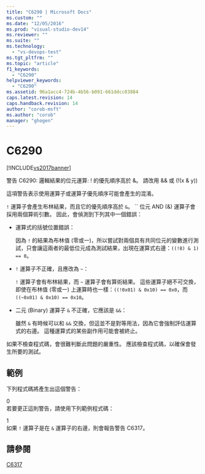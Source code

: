 ```yaml
---
title: "C6290 | Microsoft Docs"
ms.custom: ""
ms.date: "12/05/2016"
ms.prod: "visual-studio-dev14"
ms.reviewer: ""
ms.suite: ""
ms.technology: 
  - "vs-devops-test"
ms.tgt_pltfrm: ""
ms.topic: "article"
f1_keywords: 
  - "C6290"
helpviewer_keywords: 
  - "C6290"
ms.assetid: 96a1acc4-724b-4b56-b091-661ddcc03884
caps.latest.revision: 14
caps.handback.revision: 14
author: "corob-msft"
ms.author: "corob"
manager: "ghogen"
---
```

# C6290
[!INCLUDE[vs2017banner](../code-quality/includes/vs2017banner.md)]

警告 C6290: 邏輯結果的位元運算: \! 的優先順序高於 &。  請改用 && 或 \(\!\(x & y\)\)  
  
 這項警告表示使用運算子或運算子優先順序可能會產生的混淆。  
  
 `!` 運算子會產生布林結果，而且它的優先順序高於 `&`。 `` 位元 AND \(&\) 運算子會採用兩個算術引數。  因此，會偵測到下列其中一個錯誤：  
  
-   運算式的括號位置錯誤：  
  
     因為 `!` 的結果為布林值 \(零或一\)，所以嘗試對兩個具有共同位元的變數進行測試，只會讓這兩者的最低位元成為測試結果，出現在運算式右邊：`((!8) & 1) == 0`。  
  
-   `!` 運算子不正確，且應改為 `~`：  
  
     `!` 運算子會有布林結果，而 `~` 運算子會有算術結果。  這些運算子絕不可交換，即使在布林值 \(零或一\) 上運算時也一樣：`((!0x01) & 0x10) == 0x0`，而 `((~0x01) & 0x10) == 0x10`。  
  
-   二元 \(Binary\) 運算子 `&` 不正確，它應該是 `&&`：  
  
     雖然 `&` 有時候可以和 `&&` 交換，但這並不是對等用法，因為它會強制評估運算式的右邊。  這種運算式的某些副作用可能會被終止。  
  
 如果不檢查程式碼，會很難判斷此問題的嚴重性。  應該檢查程式碼，以確保會發生所要的測試。  
  
## 範例  
 下列程式碼將產生出這個警告：  
  
<CodeContentPlaceHolder>0</CodeContentPlaceHolder>  
 若要更正這則警告，請使用下列範例程式碼：  
  
<CodeContentPlaceHolder>1</CodeContentPlaceHolder>  
 如果 `!` 運算子是在 `&` 運算子的右邊，則會報告警告 C6317。  
  
## 請參閱  
 [C6317](../code-quality/c6317.md)